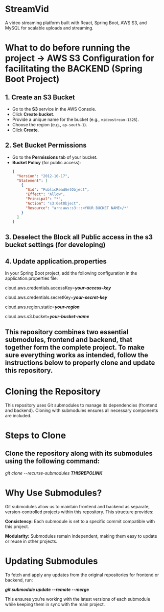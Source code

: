 # StreamVid
A video streaming platform built with React, Spring Boot, AWS S3, and MySQL for scalable uploads and streaming.


# What to do before running the project -> AWS S3 Configuration for facilitating the BACKEND (Spring Boot Project)

## 1. Create an S3 Bucket
- Go to the **S3** service in the AWS Console.
- Click **Create bucket**.
- Provide a unique name for the bucket (e.g., `videostream-1325`).
- Choose the region (e.g., `ap-south-1`).
- Click **Create**.

## 2. Set Bucket Permissions
- Go to the **Permissions** tab of your bucket.
- **Bucket Policy** (for public access):
  ```json
  {
    "Version": "2012-10-17",
    "Statement": [
      {
        "Sid": "PublicReadGetObject",
        "Effect": "Allow",
        "Principal": "*",
        "Action": "s3:GetObject",
        "Resource": "arn:aws:s3:::<YOUR BUCKET NAME>/*"
      }
    ]
  }

## 3. Deselect the Block all Public access in the s3 bucket settings (for developing) 

## 4. Update application.properties
In your Spring Boot project, add the following configuration in the application.properties file:

cloud.aws.credentials.accessKey=_**your-access-key**_

cloud.aws.credentials.secretKey=_**your-secret-key**_

cloud.aws.region.static=_**your-region**_

cloud.aws.s3.bucket=_**your-bucket-name**_

## This repository combines two essential submodules, frontend and backend, that together form the complete project. To make sure everything works as intended, follow the instructions below to properly clone and update this repository.

# Cloning the Repository
This repository uses Git submodules to manage its dependencies (frontend and backend). Cloning with submodules ensures all necessary components are included.

# Steps to Clone

## Clone the repository along with its submodules using the following command:

_git clone --recurse-submodules **THISREPOLINK**_

# Why Use Submodules?
Git submodules allow us to maintain frontend and backend as separate, version-controlled projects within this repository. This structure provides:

**Consistency:** Each submodule is set to a specific commit compatible with this project.

**Modularity:** Submodules remain independent, making them easy to update or reuse in other projects.
# Updating Submodules
To fetch and apply any updates from the original repositories for frontend or backend, run:

**_git submodule update --remote --merge_**

This ensures you’re working with the latest versions of each submodule while keeping them in sync with the main project.
